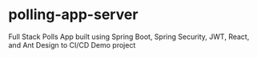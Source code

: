 # polling-app-server
Full Stack Polls App built using Spring Boot, Spring Security, JWT, React, and Ant Design to CI/CD Demo project
